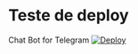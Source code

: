 # Teste de deploy
Chat Bot for Telegram
[![Deploy](https://www.herokucdn.com/deploy/button.svg)](https://heroku.com/deploy)
